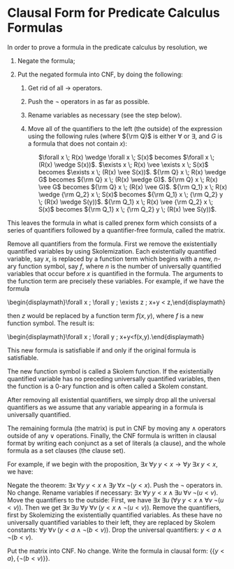 # Clausal Form for Predicate Calculus Formulas

In order to prove a formula in the predicate calculus by resolution, we

1. Negate the formula;

2. Put the negated formula into CNF, by doing the following:

	1. Get rid of all $\rightarrow$ operators.
	2. Push the $\neg$ operators in as far as possible.
	3. Rename variables as necessary (see the step below).
	4. Move all of the quantifiers to the left (the outside) of the expression using the following rules (where ${\rm Q}$ is either $\forall$ or $\exists$, and $G$ is a formula that does not contain $x$):

		<ul>
			<l> $\forall x \; R(x) \wedge \forall x \; S(x)$ becomes $\forall x \; (R(x)
			\wedge S(x))$. </l>
			$\exists x \; R(x) \vee \exists x \; S(x)$ becomes $\exists x \; (R(x)
			\vee S(x))$.
			${\rm Q} x \; R(x) \wedge G$ becomes ${\rm Q} x \; (R(x) \wedge G)$.
			${\rm Q} x \; R(x) \vee G$ becomes ${\rm Q} x \; (R(x) \vee G)$.
			${\rm Q_1} x \; R(x) \wedge {\rm Q_2} x \; S(x)$ becomes ${\rm Q_1} x \; {\rm Q_2} y \; (R(x) \wedge S(y))$.
			${\rm Q_1} x \; R(x) \vee {\rm Q_2} x \; S(x)$ becomes ${\rm Q_1} x \; {\rm Q_2} y \; (R(x) \vee S(y))$.
		</ul>
		
This leaves the formula in what is called prenex form which consists of a series of quantifiers followed by a quantifier-free formula, called the matrix.

Remove all quantifiers from the formula. First we remove the existentially quantified variables by using Skolemization. Each existentially quantified variable, say $x$, is replaced by a function term which begins with a new, $n$-ary function symbol, say $f$, where $n$ is the number of universally quantified variables that occur before $x$ is quantified in the formula. The arguments to the function term are precisely these variables. For example, if we have the formula


\begin{displaymath}\forall x \; \forall y \; \exists z \; x+y < z,\end{displaymath}

then $z$ would be replaced by a function term $f(x,y)$, where $f$ is a new function symbol. The result is:



\begin{displaymath}\forall x \; \forall y \; x+y<f(x,y).\end{displaymath}

This new formula is satisfiable if and only if the original formula is satisfiable.

The new function symbol is called a Skolem function. If the existentially quantified variable has no preceding universally quantified variables, then the function is a 0-ary function and is often called a Skolem constant.

After removing all existential quantifiers, we simply drop all the universal quantifiers as we assume that any variable appearing in a formula is universally quantified.

The remaining formula (the matrix) is put in CNF by moving any $\wedge$ operators outside of any $\vee$ operations.
Finally, the CNF formula is written in clausal format by writing each conjunct as a set of literals (a clause), and the whole formula as a set clauses (the clause set).

For example, if we begin with the proposition, $\exists x \; \forall y \; y
< x \rightarrow \forall y \; \exists x \; y < x$, we have:

Negate the theorem: $\exists x \; \forall y \; y
< x \wedge \exists y \; \forall x \; \neg(y < x)$.
Push the $\neg$ operators in. No change.
Rename variables if necessary: $\exists x \; \forall y \; y
< x \wedge \exists u \; \forall v \; \neg(u < v)$.
Move the quantifiers to the outside: First, we have $\exists x \;
\exists u \; (\forall y \; y < x \wedge \forall v \; \neg(u < v))$. Then we get $\exists x \; \exists u \; \forall y \; \forall v \; (y < x \wedge \neg(u < v))$.
Remove the quantifiers, first by Skolemizing the existentially quantified variables. As these have no universally quantified variables to their left, they are replaced by Skolem constants: $\forall y \; \forall v \; (y < a \wedge \neg (b < v))$.
Drop the universal quantifiers: $y < a \wedge \neg (b < v)$.

Put the matrix into CNF. No change.
Write the formula in clausal form: $\{\{y < a\}, \{\neg(b <
v)\}\}$.